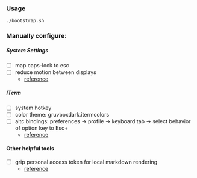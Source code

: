 ### Usage
```
./bootstrap.sh
```

### Manually configure:
##### System Settings
- [ ] map caps-lock to esc
- [ ] reduce motion between displays
  - [reference](https://apple.stackexchange.com/questions/17929/how-can-i-disable-animation-when-switching-desktops-in-lion)

##### ITerm
- [ ] system hotkey
- [ ] color theme: gruvboxdark.itermcolors
- [ ] altc bindings: preferences -> profile -> keyboard tab -> select behavior of option key to Esc+
  - [reference](https://github.com/junegunn/fzf/issues/164)

#### Other helpful tools
- [ ] grip personal access token for local markdown rendering
  - [reference](https://github.com/joeyespo/grip/tree/offline-renderer#configuration)
